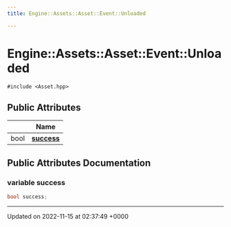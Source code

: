 ```yaml
---
title: Engine::Assets::Asset::Event::Unloaded

---
```


# Engine::Assets::Asset::Event::Unloaded






`#include <Asset.hpp>`

## Public Attributes

|                | Name           |
| -------------- | -------------- |
| bool | **[success](/classes/structEngine_1_1Assets_1_1Asset_1_1Event_1_1Unloaded.md#variable-success)**  |

## Public Attributes Documentation

### variable success

```cpp
bool success;
```


-------------------------------

Updated on 2022-11-15 at 02:37:49 +0000